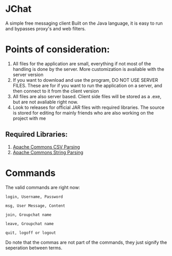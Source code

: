 # JChat
A simple free messaging client
Built on the Java language, it is easy to run and bypasses proxy's and web filters.

# Points of consideration:
1. All files for the application are small, everything if not most of the handling is done by the server. More customization is avaliable with the server version
2. If you want to download and use the program, DO NOT USE SERVER FILES. These are for if you want to run the application on a server, and then connect to it from the client version
3. All files are also server based. Client side files will be stored as a .exe, but are not avaliable right now.
4. Look to releases for official JAR files with required libraries. The source is stored for editing for mainly friends who are also working on the project with me

## Required Libraries:
  1. [Apache Commons CSV Parsing](https://commons.apache.org/proper/commons-csv/download_csv.cgi)
  2. [Apache Commons String Parsing](https://commons.apache.org/proper/commons-lang/download_lang.cgi)

# Commands
The valid commands are right now:

`login, Username, Password`

`msg, User Message, Content`

`join, Groupchat name`

`leave, Groupchat name`

`quit, logoff or logout`

Do note that the commas are not part of the commands, they just signify the seperation between terms.
